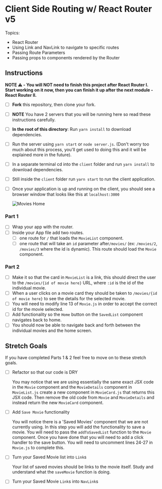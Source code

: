 # Client Side Routing w/ React Router v5

Topics:

-   React Router
-   Using Link and NavLink to navigate to specific routes
-   Passing Route Parameters
-   Passing props to components rendered by the Router

## Instructions

**NOTE ⚠️ - You will NOT need to finish this project after React Router I. Start working on it now, then you can finish it up after the next module - React Router II.**

-   [ ] **Fork** this repository, then clone your fork.
-   [ ] **NOTE** You have 2 servers that you will be running here so read these instructions carefully.
-   [ ] **In the root of this directory**: Run `yarn install` to download dependencies.
-   [ ] Run the server using `yarn start` or `node server.js`. (Don't worry too much about this process, you'll get used to doing this and it will be explained more in the future).
-   [ ] In a separate terminal cd into the `client` folder and run `yarn install` to download dependencies.
-   [ ] Still inside the `client` folder run `yarn start` to run the client application.
-   [ ] Once your application is up and running on the client, you should see a browser window that looks like this at `localhost:3000`
    
    ![Movies Home](https://ibin.co/3xhmmHVl9BKF.png)

### Part 1

-   [ ] Wrap your app with the router.
-   [ ] Inside your App file add two routes.
    -   [ ] one route for `/` that loads the `MovieList` component.
    -   [ ] one route that will take an `id` parameter after`/movies/` (ex: `/movies/2`, `/movies/3` where the id is dynamic). This route should load the `Movie` component.

### Part 2

-   [ ] Make it so that the card in `MovieList` is a link, this should direct the user to the `/movies/{id of movie here}` URL, where `:id` is the id of the individual movie.
-   [ ] When a user clicks on a movie card they should be taken to `/movies/{id of movie here}` to see the details for the selected movie.
-   [ ] You will need to modify line 13 of `Movie.js` in order to accept the correct id for the movie selected.
-   [ ] Add functionality so the `Home` button on the `SavedList` component navigates back to home.
-   [ ] You should now be able to navigate back and forth between the individual movies and the home screen.

## Stretch Goals

If you have completed Parts 1 & 2 feel free to move on to these stretch goals.

-   [ ] Refactor so that our code is DRY

    You may notice that we are using essentially the same exact JSX code in the `Movie` component and the `MovieDetails` component in `MovieList.js` create a new component in `MovieCard.js` that returns this JSX code. Then remove the old code from `Movie` and `MovieDetails` and instead return the new `MovieCard` component.

-   [ ] Add `Save Movie` functionality

    You will notice there is a 'Saved Movies' component that we are not currently using. In this step you will add the functionality to save a movie. You will need to pass the `addToSavedList` function to the `Movie` component. Once you have done that you will need to add a click handler to the save button. You will need to uncomment lines 24-27 in `Movie.js` to complete this.

-   [ ] Turn your Saved Movie list into `Link`s

    Your list of saved movies should be links to the movie itself. Study and understand what the `saveMovie` function is doing.

-   [ ] Turn your Saved Movie `Link`s into `NavLink`s
